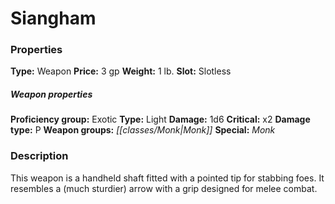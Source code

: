 ﻿---
Title: "Siangham"
Type: "Weapon"
Price: "3 gp"
Weight: "1 lb."
Slot: "Slotless"
Proficiency group: "Exotic"
Weapon properties Type: "Light"
Damage: "1d6"
Critical: "x2"
Damage type: "P"
Weapon groups: "Monk"
Special: "Monk"
Description: |
  "This weapon is a handheld shaft fitted with a pointed tip for stabbing foes. It resembles a (much sturdier) arrow with a grip designed for melee combat."
Sources: "['Core Rulebook', 'Ultimate Equipment']"
---

# Siangham

### Properties

**Type:** Weapon **Price:** 3 gp **Weight:** 1 lb. **Slot:** Slotless

##### Weapon properties

**Proficiency group:** Exotic **Type:** Light **Damage:** 1d6 **Critical:** x2 **Damage type:** P **Weapon groups:** _[[classes/Monk|Monk]]_ **Special:** _Monk_

### Description

This weapon is a handheld shaft fitted with a pointed tip for stabbing foes. It resembles a (much sturdier) arrow with a grip designed for melee combat.

